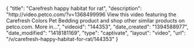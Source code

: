 {
    "title": "Carefresh happy habitat for rat",
    "description": "http:\/\/video.petco.com\/?v=1368499996 View this video featuring the Carefresh Colors Pet Bedding product and shop other similar products on petco.com. More in...",
    "videoid": "144353",
    "date_created": "1394588977",
    "date_modified": "1418181169",
    "type": "captivate",
    "layout": "video",
    "url": "\/v\/carefresh-happy-habitat-for-rat\/144353"
}